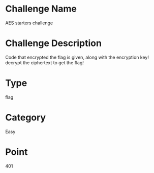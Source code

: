 # Challenge Name
  <p>AES starters challenge

# Challenge Description
Code that encrypted the flag is given, along with the encryption key! decrypt the ciphertext to get the flag!

# Type 
flag

# Category
Easy

# Point
401


